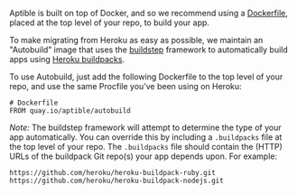 Aptible is built on top of Docker, and so we recommend using a [Dockerfile](https://docs.docker.com/reference/builder/), placed at the top level of your repo, to build your app.

To make migrating from Heroku as easy as possible, we maintain an "Autobuild" image that uses the [buildstep](https://github.com/progrium/buildstep) framework to automatically build apps using [Heroku buildpacks](https://devcenter.heroku.com/articles/buildpacks).

To use Autobuild, just add the following Dockerfile to the top level of your repo, and use the same Procfile you've been using on Heroku:

    # Dockerfile
    FROM quay.io/aptible/autobuild

_Note:_ The buildstep framework will attempt to determine the type of your app automatically. You can override this by including a `.buildpacks` file at the top level of your repo. The `.buildpacks` file should contain the (HTTP) URLs of the buildpack Git repo(s) your app depends upon. For example:

    https://github.com/heroku/heroku-buildpack-ruby.git
    https://github.com/heroku/heroku-buildpack-nodejs.git
